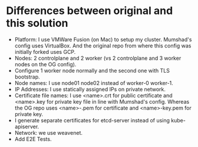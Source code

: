 # Differences between original and this solution

* Platform: I use VMWare Fusion (on Mac) to setup my cluster. Mumshad's config uses VirtualBox. And the original repo from where this config was initially forked uses GCP.
* Nodes: 2 controlplane and 2 worker (vs 2 controlplane and 3 worker nodes on the OG config).
* Configure 1 worker node normally and the second one with TLS bootstrap.
* Node names: I use node01 node02 instead of worker-0 worker-1.
* IP Addresses: I use statically assigned IPs on private network.
* Certificate file names: I use \<name\>.crt for public certificate and \<name\>.key for private key file in line with Mumshad's config. Whereas the OG repo uses \<name\>-.pem for certificate and \<name\>-key.pem for private key.
* I generate separate certificates for etcd-server instead of using kube-apiserver.
* Network: we use weavenet.
* Add E2E Tests.
